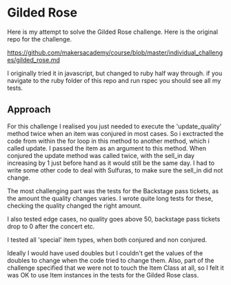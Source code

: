 # Gilded Rose

Here is my attempt to solve the Gilded Rose challenge. Here is the original repo for the challenge.

https://github.com/makersacademy/course/blob/master/individual_challenges/gilded_rose.md

I originally tried it in javascript, but changed to ruby half way through. if you navigate to the ruby folder of this repo and run rspec you should see all my tests.

## Approach

For this challenge I realised you just needed to execute the 'update_quality' method twice when an item was conjured in most cases. So i exctracted the code from within the for loop in this method to another method, which i called update. I passed the item as an argument to this method. When conjured the update method was called twice, with the sell_in day increasing by 1 just before hand as it would still be the same day. I had to write some other code to deal with Sulfuras, to make sure the sell_in did not change.

The most challenging part was the tests for the Backstage pass tickets, as the amount the quality changes varies. I wrote quite long tests for these, checking the quality changed the right amount.

I also tested edge cases, no quality goes above 50, backstage pass tickets drop to 0 after the concert etc.

I tested all 'special' item types, when both conjured and non conjured.

Ideally I would have used doubles but I couldn't get the values of the doubles to change when the code tried to change them. Also, part of the challenge specified that we were not to touch the Item Class at all, so I felt it was OK to use Item instances in the tests for the Gilded Rose class.

